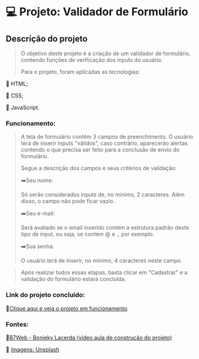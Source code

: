 # :computer: Projeto: Validador de Formulário

## Descrição do projeto

> O objetivo deste projeto é a criação de um validador de formulário, contendo funções de verificação dos inputs do usuário.
>
> Para o projeto, foram aplicadas as tecnologias:

:dart: HTML;

:dart: CSS;

:dart: JavaScript.

### Funcionamento:

> A tela de formulário contém 3 campos de preenchimento. O usuário terá de inserir inputs "válidos", caso contrário, aparecerão alertas contendo o que precisa ser feito para a conclusão de envio do formulário.
>
> Segue a descrição dos campos e seus critérios de validação:
>
> :arrow_right:Seu nome:
>
> Só serão considerados inputs de, no mínimo, 2 caracteres. Além disso, o campo não pode ficar vazio.
>
> :arrow_right:Seu e-mail:
>
> Será avaliado se o email inserido contém a estrutura padrão deste tipo de input, ou seja, se contém @ e ., por exemplo.
>
> :arrow_right:Sua senha:
>
> O usuário terá de inserir, no mínimo, 4 caracteres neste campo. 

> Após realizar todos essas etapas, basta clicar em "Cadastrar" e a validação do formulário estará concluída. 

### Link do projeto concluído:

:link:[Clique aqui e veja o projeto em funcionamento](https://isaias30silva.github.io/Projeto_Urna-Eletronica/ "Projeto Urna Eletrônica")

### Fontes:

:link:[B7Web - Bonieky Lacerda (vídeo aula de construção do projeto)](https://www.youtube.com/watch?v=hF_VMWnsY00&t=7077s)

:link: [Imagens: Unsplash](https://unsplash.com/)





